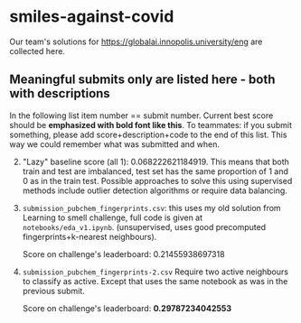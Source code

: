 # smiles-against-covid

Our team's solutions for https://globalai.innopolis.university/eng are collected here.

## Meaningful submits only are listed here - both with descriptions

In the following list item number == submit number. Current best score should be **emphasized with bold font like this**. To teammates: if you submit something, please add score+description+code to the end of this list. This way we could remember what was submitted and when.

2. "Lazy" baseline score (all 1): 0.068222621184919. This means that both train and test are imbalanced, test set has the same proportion of 1 and 0 as in the train test. Possible approaches to solve this using supervised methods include outlier detection algorithms or require data balancing.

4. `submission_pubchem_fingerprints.csv`: this uses my old solution from Learning to smell challenge, full code is given at `notebooks/eda_v1.ipynb`. (unsupervised, uses good precomputed fingerprints+k-nearest neighbours).

    Score on challenge's leaderboard: 0.21455938697318

5. `submission_pubchem_fingerprints-2.csv` Require two active neighbours to classify as active. Except that uses the same notebook as was in the previous submit.

   Score on challenge's leaderboard: **0.29787234042553**